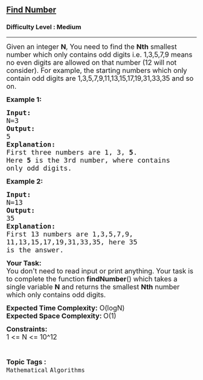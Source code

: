 <h2><a href="https://www.geeksforgeeks.org/problems/find-number--170647/1">Find Number</a></h2><h3>Difficulty Level : Medium</h3><hr><div class="problems_problem_content__Xm_eO"><p><span style="font-size: 18px;">Given an integer <strong>N</strong>, You need to find the <strong>Nth</strong> smallest number which only contains odd digits i.e. 1,3,5,7,9 means no even digits are allowed on that number (12 will not consider). For example, the starting numbers which only contain odd digits are 1,3,5,7,9,11,13,15,17,19,31,33,35&nbsp;and so on.</span></p>
<p><strong><span style="font-size: 18px;">Example 1:</span></strong></p>
<pre><span style="font-size: 18px;"><strong>Input:</strong>
N=3</span>
<span style="font-size: 18px;"><strong>Output:</strong>
5</span>
<span style="font-size: 18px;"><strong>Explanation:</strong>
First three numbers are 1, 3, <strong>5</strong>.
Here <strong>5</strong> is the 3rd number, where contains
only odd digits.</span>
</pre>
<p><strong><span style="font-size: 18px;">Example 2:</span></strong></p>
<pre><span style="font-size: 18px;"><strong>Input:</strong>
N=13</span>
<span style="font-size: 18px;"><strong>Output:</strong>
35</span>
<span style="font-size: 18px;"><strong>Explanation:</strong>
First 13 numbers are 1,3,5,7,9,
11,13,15,17,19,31,33,35, here 35 
is the answer.</span>
</pre>
<p><span style="font-size: 18px;"><strong>Your Task:</strong><br>You don't need to read input or print anything. Your task is to complete the function <strong>findNumber</strong>() which takes a single variable <strong>N</strong> and returns the smallest <strong>Nth</strong> number which only contains odd digits.</span></p>
<p><span style="font-size: 18px;"><strong>Expected Time Complexity:</strong> O(logN)<br><strong>Expected Space Complexity: </strong>O(1)</span></p>
<p><span style="font-size: 18px;"><strong>Constraints:</strong><br>1 &lt;= N &lt;= 10^12</span></p></div><br><p><span style=font-size:18px><strong>Topic Tags : </strong><br><code>Mathematical</code>&nbsp;<code>Algorithms</code>&nbsp;